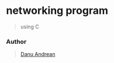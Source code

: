 # networking program
> using C

### Author
> <a href="https://me-danuandrean.github.io/"> Danu Andrean</a>
